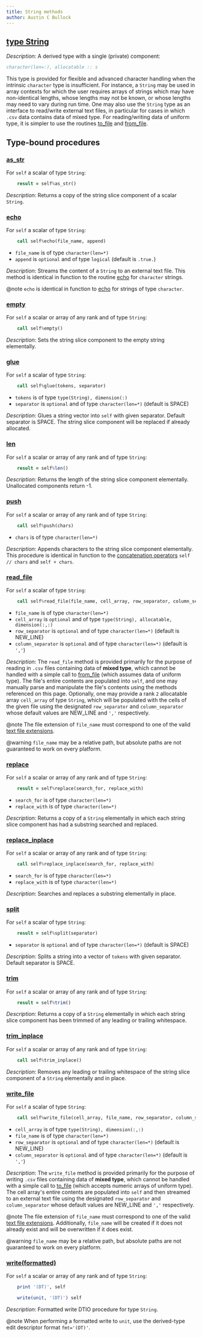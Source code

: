 ```yaml
---
title: String methods
author: Austin C Bullock
---
```


## [type String](../../type/string.html)

*Description*: A derived type with a single (private) component:

```fortran
character(len=:), allocatable :: s
```

This type is provided for flexible and advanced character handling when the intrinsic `character` type is insufficient. For instance, a `String` may be used in array contexts for which the user requires arrays of strings which may have non-identical lengths, whose lengths may not be known, or whose lengths may need to vary during run time. One may also use the `String` type as an interface to read/write external text files, in particular for cases in which `.csv` data contains data of mixed type. For reading/writing data of uniform type, it is simpler to use the routines [to_file](to_file.html) and [from_file](from_file.html).

## Type-bound procedures

### [as_str](../../type/string.html#boundprocedure-as_str)

For `self` a scalar of type `String`:

```fortran
    result = self%as_str()
```

*Description*: Returns a copy of the string slice component of a scalar `String`.

### [echo](../../type/string.html#boundprocedure-echo)

For `self` a scalar of type `String`:

```fortran
    call self%echo(file_name, append)
```

* `file_name` is of type `character(len=*)`
* `append` is `optional` and of type `logical` (default is `.true.`)

*Description*: Streams the content of a `String` to an external text file. This method is identical in function to the routine [echo](echo.html) for `character` strings.

@note `echo` is identical in function to [echo](echo.html) for strings of type `character`.

### [empty](../../type/string.html#boundprocedure-empty)

For `self` a scalar or array of any rank and of type `String`:

```fortran
    call self%empty()
```

*Description*: Sets the string slice component to the empty string elementally.

### [glue](../../type/string.html#boundprocedure-glue)

For `self` a scalar of type `String`:

```fortran
    call self%glue(tokens, separator)
```

* `tokens` is of type `type(String), dimension(:)`
* `separator` is `optional` and of type `character(len=*)` (default is SPACE)

*Description*: Glues a string vector into `self` with given separator. Default separator is SPACE. The string slice component will be replaced if already allocated.

### [len](../../type/string.html#boundprocedure-len)

For `self` a scalar or array of any rank and of type `String`:

```fortran
    result = self%len()
```

*Description*: Returns the length of the string slice component elementally. Unallocated components return -1.

### [push](../../type/string.html#boundprocedure-push)

For `self` a scalar or array of any rank and of type `String`:

```fortran
    call self%push(chars)
```

* `chars` is of type `character(len=*)`

*Description*: Appends characters to the string slice component elementally. This procedure is identical in function to the [concatenation operators](operators.html#concatenation) `self // chars` and `self + chars`.

### [read_file](../../type/string.html#boundprocedure-read_file)

For `self` a scalar of type `String`:

```fortran
    call self%read_file(file_name, cell_array, row_separator, column_separator)
```

* `file_name` is of type `character(len=*)`
* `cell_array` is `optional` and of type `type(String), allocatable, dimension(:,:)`
* `row_separator` is `optional` and of type `character(len=*)` (default is NEW_LINE)
* `column_separator` is `optional` and of type `character(len=*)` (default is `','`)

*Description*: The `read_file` method is provided primarily for the purpose of reading in `.csv` files containing data of **mixed type**, which cannot be handled with a simple call to [from_file](from_file.html) (which assumes data of uniform type). The file's entire contents are populated into `self`, and one may manually parse and manipulate the file's contents using the methods referenced on this page. Optionally, one may provide a rank `2` allocatable array `cell_array` of type `String`, which will be populated with the cells of the given file using the designated `row_separator` and `column_separator` whose default values are NEW_LINE and `','` respectively.

@note The file extension of `file_name` must correspond to one of the valid [text file extensions](../UserInfo/file-ext.html).

@warning `file_name` may be a relative path, but absolute paths are not guaranteed to work on every platform.

### [replace](../../type/string.html#boundprocedure-replace)

For `self` a scalar or array of any rank and of type `String`:

```fortran
    result = self%replace(search_for, replace_with)
```

* `search_for` is of type `character(len=*)`
* `replace_with` is of type `character(len=*)`

*Description*: Returns a copy of a `String` elementally in which each string slice component has had a substring searched and replaced.

### [replace_inplace](../../type/string.html#boundprocedure-replace_inplace)

For `self` a scalar or array of any rank and of type `String`:

```fortran
    call self%replace_inplace(search_for, replace_with)
```

* `search_for` is of type `character(len=*)`
* `replace_with` is of type `character(len=*)`

*Description*: Searches and replaces a substring elementally in place.

### [split](../../type/string.html#boundprocedure-split)

For `self` a scalar of type `String`:

```fortran
    result = self%split(separator)
```

* `separator` is `optional` and of type `character(len=*)` (default is SPACE)

*Description*: Splits a string into a vector of `tokens` with given separator. Default separator is SPACE.

### [trim](../../type/string.html#boundprocedure-trim)

For `self` a scalar or array of any rank and of type `String`:

```fortran
    result = self%trim()
```

*Description*: Returns a copy of a `String` elementally in which each string slice component has been trimmed of any leading or trailing whitespace.

### [trim_inplace](../../type/string.html#boundprocedure-trim_inplace)

For `self` a scalar or array of any rank and of type `String`:

```fortran
    call self%trim_inplace()
```

*Description*: Removes any leading or trailing whitespace of the string slice component of a `String` elementally and in place.

### [write_file](../../type/string.html#boundprocedure-write_file)

For `self` a scalar of type `String`:

```fortran
    call self%write_file(cell_array, file_name, row_separator, column_separator)
```

* `cell_array` is of type `type(String), dimension(:,:)`
* `file_name` is of type `character(len=*)`
* `row_separator` is `optional` and of type `character(len=*)` (default is NEW_LINE)
* `column_separator` is `optional` and of type `character(len=*)` (default is `','`)

*Description*: The `write_file` method is provided primarily for the purpose of writing `.csv` files containing data of **mixed type**, which cannot be handled with a simple call to [to_file](to_file.html) (which accepts numeric arrays of uniform type). The cell array's entire contents are populated into `self` and then streamed to an external text file using the designated `row_separator` and `column_separator` whose default values are NEW_LINE and `','` respectively.

@note The file extension of `file_name` must correspond to one of the valid [text file extensions](../UserInfo/file-ext.html). Additionally, `file_name` will be created if it does not already exist and will be overwritten if it does exist.

@warning `file_name` may be a relative path, but absolute paths are not guaranteed to work on every platform.

### [write(formatted)](../../type/string.html#boundprocedure-write%28formatted%29)

For `self` a scalar or array of any rank and of type `String`:

```fortran
    print '(DT)', self
```

```fortran
    write(unit, '(DT)') self
```

*Description*: Formatted write DTIO procedure for type `String`.

@note When performing a formatted write to `unit`, use the derived-type edit descriptor format `fmt='(DT)'`.
